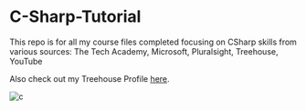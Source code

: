 # C-Sharp-Tutorial

This repo is for all my course files completed focusing on CSharp skills from various sources: The Tech Academy, Microsoft, Pluralsight, Treehouse, YouTube

Also check out my Treehouse Profile [here](https://teamtreehouse.com/kentgray).

![c](https://cloud.githubusercontent.com/assets/15616564/13039493/3654974a-d365-11e5-8960-fadba3f32971.jpg)
